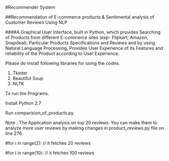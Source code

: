 #Recommender System

##Recommendation of E-commerce products & Sentimental analysis of Customer Reviews Using NLP

####A Graphical User Interface, built in Python, which provides Searching of Products from different E-commerce sites (exp- Flipkart, Amazon, Snapdeal), Particular Products Specifications and Reviews and by using Natural Language Processing, Provides User Experience of its Features and reliability of the Product according to User Experience.

Please do install following libraries for using the codes.

 1. Tkinter
 2. Beautiful Soup
 3. NLTK
 
To run the Programs.
 
 Install Python 2.7 

 Run comparision_of_products.py
 
 Note : The Application analysis on top 20 reviews. You can make them to analyze more user reviews by making changes in product_reviews.py  file on line 276
 
 #for i in range(2): // it fetches 20 reviews
 
 #for i in range(10): // it fetches 100 reviews
